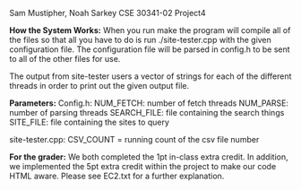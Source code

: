 Sam Mustipher, Noah Sarkey
CSE 30341-02 Project4

**How the System Works:**
When you run make the program will compile all of the files so that all you have to do is run ./site-tester.cpp with the given configuration file. The configuration file will be parsed in config.h to be sent to all of the other files for use.

The output from site-tester users a vector of strings for each of the different threads in order to print out the given output file. 


**Parameters:**
Config.h:
	NUM_FETCH: number of fetch threads
	NUM_PARSE: number of parsing threads
	SEARCH_FILE: file containing the search things
	SITE_FILE: file containing the sites to query

site-tester.cpp:
	CSV_COUNT = running count of the csv file number



**For the grader:**
We both completed the 1pt in-class extra credit. In addition, we implemented the
5pt extra credit within the project to make our code HTML aware. Please see EC2.txt
for a further explanation.
